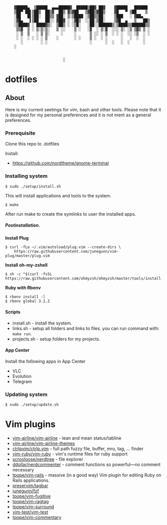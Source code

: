 
```

    ▓█████▄  ▒█████  ▄▄▄█████▓  █████▒██▓ ██▓    ▓█████   ██████
    ▒██▀ ██▌▒██▒  ██▒▓  ██▒ ▓▒▓██   ▒▓██▒▓██▒    ▓█   ▀ ▒██    ▒
    ░██   █▌▒██░  ██▒▒ ▓██░ ▒░▒████ ░▒██▒▒██░    ▒███   ░ ▓██▄
    ░▓█▄   ▌▒██   ██░░ ▓██▓ ░ ░▓█▒  ░░██░▒██░    ▒▓█  ▄   ▒   ██▒
    ░▒████▓ ░ ████▓▒░  ▒██▒ ░ ░▒█░   ░██░░██████▒░▒████▒▒██████▒▒
     ▒▒▓  ▒ ░ ▒░▒░▒░   ▒ ░░    ▒ ░   ░▓  ░ ▒░▓  ░░░ ▒░ ░▒ ▒▓▒ ▒ ░
     ░ ▒  ▒   ░ ▒ ▒░     ░     ░      ▒ ░░ ░ ▒  ░ ░ ░  ░░ ░▒  ░ ░
     ░ ░  ░ ░ ░ ░ ▒    ░       ░ ░    ▒ ░  ░ ░      ░   ░  ░  ░
       ░        ░ ░                   ░      ░  ░   ░  ░      ░
    ░


                          ░
```


# dotfiles

## About
Here is my current seetings for vim, bash and other tools. Please note that it is designed for my personal preferences and it is not ment as a general preferences.

### Prerequisite

Clone this repo to .dotfiles

Install:
* https://github.com/nordtheme/gnome-terminal

### Installing system

```console
$ sudo ./setup/install.sh
```
This will install applications and tools to the system.

```console
$ make
```
After run make to create the symlinks to user the installed apps.

##### Postinstallation.

__Install Plug__
```console
$ curl -fLo ~/.vim/autoload/plug.vim --create-dirs \
    https://raw.githubusercontent.com/junegunn/vim-plug/master/plug.vim
```

__Install oh-my-zshell__
```console
$ sh -c "$(curl -fsSL https://raw.githubusercontent.com/ohmyzsh/ohmyzsh/master/tools/install.sh)"
```

__Ruby with Rbenv__
```console
$ rbenv install -l
$ rbenv global 3.1.2
```

#### Scripts
* install.sh - install the system.
* links.sh - setup all folders and links to files. you can run command with: `make run`.
* projects.sh - setup folders for my projects.

#### App Center
Install the following apps in App Center
* VLC
* Evolution
* Telegram


### Updating system

```console
$ sudo ./setup/update.sh
```

# Vim plugins

* [vim-airline/vim-airline](https://github.com/vim-airline/vim-airline) - lean and mean status/tabline
* [vim-airline/vim-airline-themes](https://github.com/vim-airline/vim-airline-themes)
* [ctrlpvim/ctrlp.vim](https://github.com/ctrlpvim/ctrlp.vim) - full path fuzzy file, buffer, mru, tag, ... finder
* [vim-ruby/vim-ruby](https://github.com/vim-ruby/vim-ruby) - vim's runtime files for ruby support
* [scrooloose/nerdtree](https://github.com/preservim/nerdtree) - file explorer
* [ddollar/nerdcommenter](https://github.com/preservim/nerdcommenter) - comment functions so powerful—no comment necessary
* [tpope/vim-rails](https://github.com/tpope/vim-rails) - massive (in a good way) Vim plugin for editing Ruby on Rails applications.
* [preservim/tagbar]()
* [junegunn/fzf]()
* [tpope/vim-fugitive]()
* [tpope/vim-ragtag]()
* [tpope/vim-surround]()
* [vim-test/vim-test]()
* [tpope/vim-commentary]()

